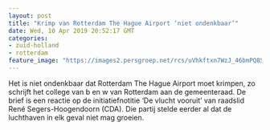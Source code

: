 ```yaml
---
layout: post
title: "Krimp van Rotterdam The Hague Airport ‘niet ondenkbaar’"
date: Wed, 10 Apr 2019 20:52:17 GMT
categories: 
- zuid-holland 
- rotterdam 
feature_image: "https://images2.persgroep.net/rcs/uVhkftxn7WzJ_46bmPQ8SMPy3Qo/diocontent/145267202/_fitwidth/400/?appId=21791a8992982cd8da851550a453bd7f&quality=0.7"
---
```


Het is niet ondenkbaar dat Rotterdam The Hague Airport moet krimpen, zo schrijft het college van b en w van Rotterdam aan de gemeenteraad. De brief is een reactie op de initiatiefnotitie ‘De vlucht vooruit’ van raadslid René Segers-Hoogendoorn (CDA). Die partij stelde eerder al dat de luchthaven in elk geval niet mag groeien.
